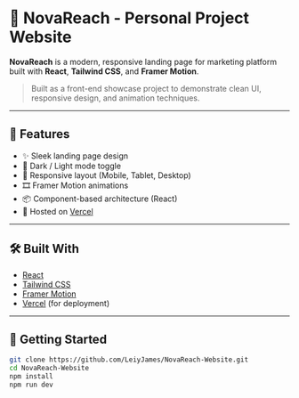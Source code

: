 # 🚀 NovaReach - Personal Project Website

**NovaReach** is a modern, responsive landing page for marketing platform built with **React**, **Tailwind CSS**, and **Framer Motion**.

> Built as a front-end showcase project to demonstrate clean UI, responsive design, and animation techniques.

---

## 🌟 Features

- ✨ Sleek landing page design
- 🌙 Dark / Light mode toggle
- 🎯 Responsive layout (Mobile, Tablet, Desktop)
- 🎞️ Framer Motion animations
- 📦 Component-based architecture (React)
- 🚀 Hosted on [Vercel](https://vercel.com)

---

## 🛠️ Built With

- [React](https://reactjs.org/)
- [Tailwind CSS](https://tailwindcss.com/)
- [Framer Motion](https://www.framer.com/motion/)
- [Vercel](https://vercel.com/) (for deployment)

---

## 📂 Getting Started

```bash
git clone https://github.com/LeiyJames/NovaReach-Website.git
cd NovaReach-Website
npm install
npm run dev
